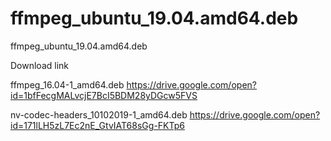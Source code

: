 # ffmpeg_ubuntu_19.04.amd64.deb
ffmpeg_ubuntu_19.04.amd64.deb

Download link


ffmpeg_16.04-1_amd64.deb https://drive.google.com/open?id=1bfFecgMALvcjE7BcI5BDM28yDGcw5FVS


nv-codec-headers_10102019-1_amd64.deb https://drive.google.com/open?id=171lLH5zL7Ec2nE_GtvIAT68sGg-FKTp6
